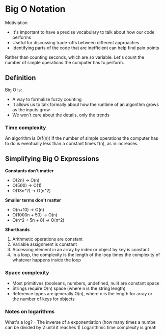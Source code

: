 # Big O Notation

Motiviation
* It's important to have a precise vocabulary to talk about how our code performs
* Useful for discussing trade-offs between different approaches
* Identifying parts of the code that are inefficient can help find pain points

Rather than counting seconds, which are so variable. Let's count the number of simple operations the computer has to perform.

## Definition
Big O is:
* A way to formalize fuzzy counting
* It allows us to talk formally about how the runtime of an algorithm grows as the inputs grow
* We won't care about the details, only the trends

### Time complexity
An algorithm is O(f(n)) if the number of simple operations the computer has to do is eventually less than a constant times f(n), as in increases.

## Simplifying Big O Expressions
**Constants don't matter**
* O(2n) -> O(n)
* O(500) -> O(1)
* O(13n^2) -> O(n^2)

**Smaller terms don't matter**
* O(n+10) -> O(n)
* O(1000n + 50) -> O(n)
* O(n^2 + 5n + 8) -> O(n^2)

**Shorthands**
1. Arithmetic operations are constant
1. Variable assignment is constant
1. Accessing element in an array by index or object by key is constant
1. In a loop, the complexity is the length of the loop times the complexity of whatever happens inside the loop

### Space complexity
* Most primitives (booleans, numbers, undefined, null) are constant space
* Strings require O(n) space (where n is the string length)
* Reference types are generally O(n), where n is the length for array or the number of keys for objects

### Notes on logarithms
What's a log? - The inverse of a exponentiation (how many times a numbe can be divided by 2 until it reaches 1)
Logarithmic time complexity is great!
